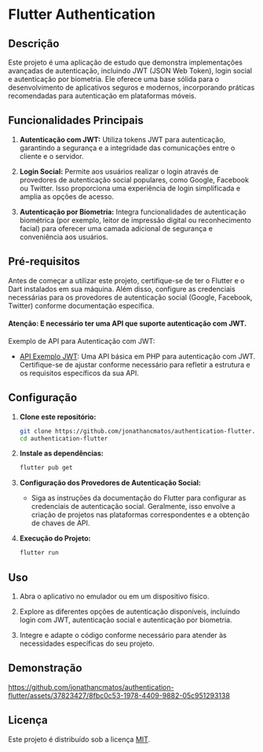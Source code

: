 #  Flutter Authentication

## Descrição

Este projeto é uma aplicação de estudo que demonstra implementações avançadas de autenticação, incluindo JWT (JSON Web Token), login social e autenticação por biometria. Ele oferece uma base sólida para o desenvolvimento de aplicativos seguros e modernos, incorporando práticas recomendadas para autenticação em plataformas móveis.

## Funcionalidades Principais

1. **Autenticação com JWT:** Utiliza tokens JWT para autenticação, garantindo a segurança e a integridade das comunicações entre o cliente e o servidor.

2. **Login Social:** Permite aos usuários realizar o login através de provedores de autenticação social populares, como Google, Facebook ou Twitter. Isso proporciona uma experiência de login simplificada e amplia as opções de acesso.

3. **Autenticação por Biometria:** Integra funcionalidades de autenticação biométrica (por exemplo, leitor de impressão digital ou reconhecimento facial) para oferecer uma camada adicional de segurança e conveniência aos usuários.

## Pré-requisitos

Antes de começar a utilizar este projeto, certifique-se de ter o Flutter e o Dart instalados em sua máquina. Além disso, configure as credenciais necessárias para os provedores de autenticação social (Google, Facebook, Twitter) conforme documentação específica.

#### Atenção: E necessário ter uma API que suporte autenticação com JWT.
Exemplo de API para Autenticação com JWT:

- [API Exemplo JWT](https://github.com/jonathancmatos/api-tokenization-php): Uma API básica em PHP para autenticação com JWT. Certifique-se de ajustar conforme necessário para refletir a estrutura e os requisitos específicos da sua API.

## Configuração

1. **Clone este repositório:**

    ```bash
    git clone https://github.com/jonathancmatos/authentication-flutter.git
    cd authentication-flutter
    ```

2. **Instale as dependências:**

    ```bash
    flutter pub get
    ```

3. **Configuração dos Provedores de Autenticação Social:**

    - Siga as instruções da documentação do Flutter para configurar as credenciais de autenticação social. Geralmente, isso envolve a criação de projetos nas plataformas correspondentes e a obtenção de chaves de API.

4. **Execução do Projeto:**

    ```bash
    flutter run
    ```

## Uso

1. Abra o aplicativo no emulador ou em um dispositivo físico.

2. Explore as diferentes opções de autenticação disponíveis, incluindo login com JWT, autenticação social e autenticação por biometria.

3. Integre e adapte o código conforme necessário para atender às necessidades específicas do seu projeto.


## Demonstração

https://github.com/jonathancmatos/authentication-flutter/assets/37823427/8fbc0c53-1978-4409-9882-05c951293138


## Licença

Este projeto é distribuído sob a licença [MIT](LICENSE).


